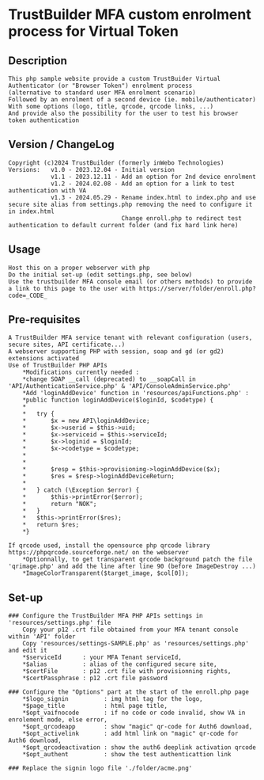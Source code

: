 # TrustBuilder MFA custom enrolment process for Virtual Token

## Description
	This php sample website provide a custom TrustBuider Virtual Authenticator (or "Browser Token") enrolment process
	(alternative to standard user MFA enrolment scenario)
	Followed by an enrolment of a second device (ie. mobile/authenticator)
	With some options (logo, title, qrcode, qrcode links, ...)
	And provide also the possibility for the user to test his browser token authentication

## Version / ChangeLog
	Copyright (c)2024 TrustBuilder (formerly inWebo Technologies)
	Versions:	v1.0 - 2023.12.04 - Initial version
				v1.1 - 2023.12.11 - Add an option for 2nd device enrolment
				v1.2 - 2024.02.08 - Add an option for a link to test authentication with VA
				v1.3 - 2024.05.29 - Rename index.html to index.php and use secure site alias from settings.php removing the need to configure it in index.html
									Change enroll.php to redirect test authentication to default current folder (and fix hard link here)
				
## Usage
	Host this on a proper webserver with php
	Do the initial set-up (edit settings.php, see below)
	Use the trustbuilder MFA console email (or others methods) to provide a link to this page to the user with https://server/folder/enroll.php?code=_CODE_
	
## Pre-requisites
	A TrustBuilder MFA service tenant with relevant configuration (users, secure sites, API certificate...)
	A webserver supporting PHP with session, soap and gd (or gd2) extensions activated
	Use of TrustBuilder PHP APIs
		*Modifications currently needed :
		*change SOAP __call (deprecated) to __soapCall in 'API/AuthenticationService.php' & 'API/ConsoleAdminService.php'
		*Add 'loginAddDevice' function in 'resources/apiFunctions.php' :
		*public function loginAddDevice($loginId, $codetype) {
		*	
		*	try { 
		*		$x = new API\loginAddDevice;
		*		$x->userid = $this->uid;
		*		$x->serviceid = $this->serviceId;
		*		$x->loginid = $loginId;
		*		$x->codetype = $codetype;
		*		
		*		
		*		$resp = $this->provisioning->loginAddDevice($x);
		*		$res = $resp->loginAddDeviceReturn;
		*	
		*	} catch (\Exception $error) {   
		*		$this->printError($error);
		*		return "NOK";
		*	}
		*	$this->printError($res);        
		*	return $res;
		*}

	If qrcode used, install the opensource php qrcode library https://phpqrcode.sourceforge.net/ on the webserver
		*Optionnally, to get transparent qrcode background patch the file 'qrimage.php' and add the line after line 90 (before ImageDestroy ...)
		*ImageColorTransparent($target_image, $col[0]);

## Set-up
	### Configure the TrustBuilder MFA PHP APIs settings in 'resources/settings.php' file
		Copy your p12 .crt file obtained from your MFA tenant console within 'API' folder
		Copy 'resources/settings-SAMPLE.php' as 'resources/settings.php' and edit it
		*$serviceId      : your MFA Tenant serviceId,
		*$alias          : alias of the configured secure site,
		*$certFile       : p12 .crt file with provisionning rights,
		*$certPassphrase : p12 .crt file password
		
	### Configure the "Options" part at the start of the enroll.php page
		*$logo_signin          : img html tag for the logo,
		*$page_title           : html page title,
		*$opt_vaifnocode       : if no code or code invalid, show VA in enrolement mode, else error,
		*$opt_qrcodeapp        : show "magic" qr-code for Auth6 download,
		*$opt_activelink       : add html link on "magic" qr-code for Auth6 download,
		*$opt_qrcodeactivation : show the auth6 deeplink activation qrcode
		*$opt_authent          : show the test authenticattion link
	
	### Replace the signin logo file './folder/acme.png'

	